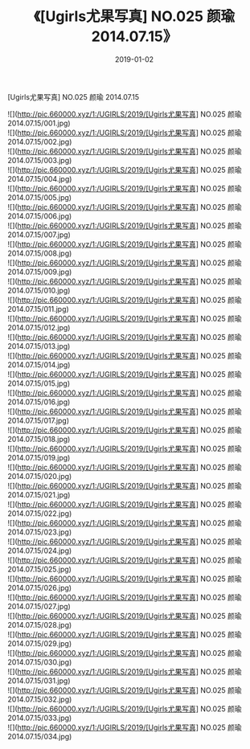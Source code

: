 ﻿---
layout: post
title:  《[Ugirls尤果写真] NO.025 颜瑜 2014.07.15》
date:   2019-01-02
img: http://pic.660000.xyz/1:/UGIRLS/2019/[Ugirls尤果写真] NO.025 颜瑜 2014.07.15/000.jpg
categories: [美女, 清纯, 唯美]
---

[Ugirls尤果写真] NO.025 颜瑜 2014.07.15

 ![](http://pic.660000.xyz/1:/UGIRLS/2019/[Ugirls尤果写真] NO.025 颜瑜 2014.07.15/001.jpg) <br>![](http://pic.660000.xyz/1:/UGIRLS/2019/[Ugirls尤果写真] NO.025 颜瑜 2014.07.15/002.jpg) <br>![](http://pic.660000.xyz/1:/UGIRLS/2019/[Ugirls尤果写真] NO.025 颜瑜 2014.07.15/003.jpg) <br>![](http://pic.660000.xyz/1:/UGIRLS/2019/[Ugirls尤果写真] NO.025 颜瑜 2014.07.15/004.jpg) <br>![](http://pic.660000.xyz/1:/UGIRLS/2019/[Ugirls尤果写真] NO.025 颜瑜 2014.07.15/005.jpg) <br>![](http://pic.660000.xyz/1:/UGIRLS/2019/[Ugirls尤果写真] NO.025 颜瑜 2014.07.15/006.jpg) <br>![](http://pic.660000.xyz/1:/UGIRLS/2019/[Ugirls尤果写真] NO.025 颜瑜 2014.07.15/007.jpg) <br>![](http://pic.660000.xyz/1:/UGIRLS/2019/[Ugirls尤果写真] NO.025 颜瑜 2014.07.15/008.jpg) <br>![](http://pic.660000.xyz/1:/UGIRLS/2019/[Ugirls尤果写真] NO.025 颜瑜 2014.07.15/009.jpg) <br>![](http://pic.660000.xyz/1:/UGIRLS/2019/[Ugirls尤果写真] NO.025 颜瑜 2014.07.15/010.jpg) <br>![](http://pic.660000.xyz/1:/UGIRLS/2019/[Ugirls尤果写真] NO.025 颜瑜 2014.07.15/011.jpg) <br>![](http://pic.660000.xyz/1:/UGIRLS/2019/[Ugirls尤果写真] NO.025 颜瑜 2014.07.15/012.jpg) <br>![](http://pic.660000.xyz/1:/UGIRLS/2019/[Ugirls尤果写真] NO.025 颜瑜 2014.07.15/013.jpg) <br>![](http://pic.660000.xyz/1:/UGIRLS/2019/[Ugirls尤果写真] NO.025 颜瑜 2014.07.15/014.jpg) <br>![](http://pic.660000.xyz/1:/UGIRLS/2019/[Ugirls尤果写真] NO.025 颜瑜 2014.07.15/015.jpg) <br>![](http://pic.660000.xyz/1:/UGIRLS/2019/[Ugirls尤果写真] NO.025 颜瑜 2014.07.15/016.jpg) <br>![](http://pic.660000.xyz/1:/UGIRLS/2019/[Ugirls尤果写真] NO.025 颜瑜 2014.07.15/017.jpg) <br>![](http://pic.660000.xyz/1:/UGIRLS/2019/[Ugirls尤果写真] NO.025 颜瑜 2014.07.15/018.jpg) <br>![](http://pic.660000.xyz/1:/UGIRLS/2019/[Ugirls尤果写真] NO.025 颜瑜 2014.07.15/019.jpg) <br>![](http://pic.660000.xyz/1:/UGIRLS/2019/[Ugirls尤果写真] NO.025 颜瑜 2014.07.15/020.jpg) <br>![](http://pic.660000.xyz/1:/UGIRLS/2019/[Ugirls尤果写真] NO.025 颜瑜 2014.07.15/021.jpg) <br>![](http://pic.660000.xyz/1:/UGIRLS/2019/[Ugirls尤果写真] NO.025 颜瑜 2014.07.15/022.jpg) <br>![](http://pic.660000.xyz/1:/UGIRLS/2019/[Ugirls尤果写真] NO.025 颜瑜 2014.07.15/023.jpg) <br>![](http://pic.660000.xyz/1:/UGIRLS/2019/[Ugirls尤果写真] NO.025 颜瑜 2014.07.15/024.jpg) <br>![](http://pic.660000.xyz/1:/UGIRLS/2019/[Ugirls尤果写真] NO.025 颜瑜 2014.07.15/025.jpg) <br>![](http://pic.660000.xyz/1:/UGIRLS/2019/[Ugirls尤果写真] NO.025 颜瑜 2014.07.15/026.jpg) <br>![](http://pic.660000.xyz/1:/UGIRLS/2019/[Ugirls尤果写真] NO.025 颜瑜 2014.07.15/027.jpg) <br>![](http://pic.660000.xyz/1:/UGIRLS/2019/[Ugirls尤果写真] NO.025 颜瑜 2014.07.15/028.jpg) <br>![](http://pic.660000.xyz/1:/UGIRLS/2019/[Ugirls尤果写真] NO.025 颜瑜 2014.07.15/029.jpg) <br>![](http://pic.660000.xyz/1:/UGIRLS/2019/[Ugirls尤果写真] NO.025 颜瑜 2014.07.15/030.jpg) <br>![](http://pic.660000.xyz/1:/UGIRLS/2019/[Ugirls尤果写真] NO.025 颜瑜 2014.07.15/031.jpg) <br>![](http://pic.660000.xyz/1:/UGIRLS/2019/[Ugirls尤果写真] NO.025 颜瑜 2014.07.15/032.jpg) <br>![](http://pic.660000.xyz/1:/UGIRLS/2019/[Ugirls尤果写真] NO.025 颜瑜 2014.07.15/033.jpg) <br>![](http://pic.660000.xyz/1:/UGIRLS/2019/[Ugirls尤果写真] NO.025 颜瑜 2014.07.15/034.jpg) <br>
